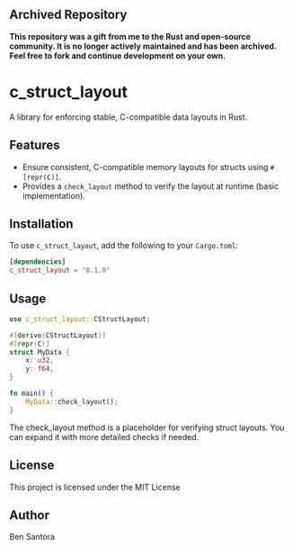 ## Archived Repository

**This repository was a gift from me to the Rust and open-source community. It is no longer actively maintained and has been archived. Feel free to fork and continue development on your own.**

# c_struct_layout

A library for enforcing stable, C-compatible data layouts in Rust.

## Features

- Ensure consistent, C-compatible memory layouts for structs using `#[repr(C)]`.
- Provides a `check_layout` method to verify the layout at runtime (basic implementation).

## Installation

To use `c_struct_layout`, add the following to your `Cargo.toml`:

```toml
[dependencies]
c_struct_layout = "0.1.0"
```
## Usage
```rust
use c_struct_layout::CStructLayout;

#[derive(CStructLayout)]
#[repr(C)]
struct MyData {
    x: u32,
    y: f64,
}

fn main() {
    MyData::check_layout();
}
```
The check_layout method is a placeholder for verifying struct layouts. You can expand it with more detailed checks if needed.

## License
This project is licensed under the MIT License

## Author
Ben Santora 
